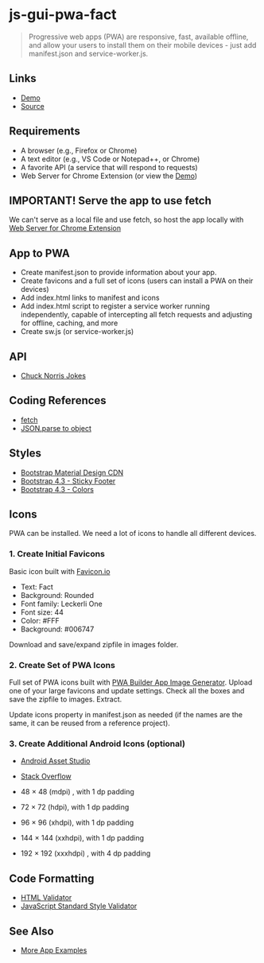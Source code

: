 # js-gui-pwa-fact

> Progressive web apps (PWA) are responsive, fast, available offline, and allow your users to install them on their mobile devices - just add manifest.json and  service-worker.js.

## Links

- [Demo](https://denisecase.github.io/js-gui-pwa-fact/)
- [Source](https://github.com/denisecase/js-gui-pwa-fact)

## Requirements

- A browser (e.g., Firefox or Chrome)
- A text editor (e.g., VS Code or Notepad++, or Chrome)
- A favorite API (a service that will respond to requests)
- Web Server for Chrome Extension (or view the [Demo](https://profcase.github.io/js-gui-pwa-fact/))

## IMPORTANT! Serve the app to use fetch

We can't serve as a local file and use fetch, so host the app locally with [Web Server for Chrome Extension](https://chrome.google.com/webstore/detail/web-server-for-chrome/ofhbbkphhbklhfoeikjpcbhemlocgigb)

## App to PWA

- Create manifest.json to provide information about your app.
- Create favicons and a full set of icons (users can install a PWA on their devices)
- Add index.html links to manifest and icons
- Add index.html script to register a service worker running independently, capable of intercepting all fetch requests and adjusting for offline, caching, and more
- Create sw.js (or service-worker.js)

## API

- [Chuck Norris Jokes](http://api.icndb.com/jokes/random?limitTo=[nerdy])

## Coding References

- [fetch](https://developer.mozilla.org/en-US/docs/Web/API/Fetch_API)
- [JSON.parse to object](https://developer.mozilla.org/en-US/docs/Web/JavaScript/Reference/Global_Objects/JSON/parse)

## Styles

- [Bootstrap Material Design CDN](https://mdbootstrap.com/md-bootstrap-cdn/)
- [Bootstrap 4.3 - Sticky Footer](https://getbootstrap.com/docs/4.3/examples/sticky-footer/)
- [Bootstrap 4.3 - Colors](https://getbootstrap.com/docs/4.3/utilities/colors/)

## Icons

PWA can be installed. We need a lot of icons to handle all different devices.

### 1. Create Initial Favicons

Basic icon built with [Favicon.io](https://favicon.io)

- Text: Fact
- Background: Rounded
- Font family: Leckerli One
- Font size: 44
- Color: #FFF
- Background: #006747

Download and save/expand zipfile in images folder.

### 2. Create Set of PWA Icons

Full set of PWA icons built with [PWA Builder App Image Generator](https://www.pwabuilder.com/imageGenerator).  Upload one of your large favicons and update settings. Check all the boxes and save the zipfile to images. Extract.

Update icons property in manifest.json as needed (if the names are the same, it can be reused from a reference project).

### 3. Create Additional Android Icons (optional)

- [Android Asset Studio](https://romannurik.github.io/AndroidAssetStudio/icons-launcher.html)

- [Stack Overflow](https://stackoverflow.com/questions/12768128/android-launcher-icon-size)

- 48 × 48 (mdpi) , with 1 dp padding
- 72 × 72 (hdpi), with 1 dp padding
- 96 × 96 (xhdpi), with 1 dp padding
- 144 × 144 (xxhdpi), with 1 dp padding
- 192 × 192 (xxxhdpi) , with 4 dp padding

## Code Formatting

- [HTML Validator](https://validator.w3.org/)
- [JavaScript Standard Style Validator](https://standardjs.com/demo.html)

## See Also

- [More App Examples](https://profcase.github.io/web-apps-list/)


